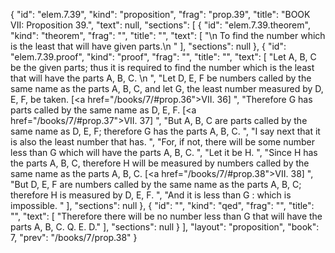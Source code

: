 {
  "id": "elem.7.39",
  "kind": "proposition",
  "frag": "prop.39",
  "title": "BOOK VII: Proposition 39.",
  "text": null,
  "sections": [
    {
      "id": "elem.7.39.theorem",
      "kind": "theorem",
      "frag": "",
      "title": "",
      "text": [
        "\n       To find the number which is the least that will have given parts.\n      "
      ],
      "sections": null
    },
    {
      "id": "elem.7.39.proof",
      "kind": "proof",
      "frag": "",
      "title": "",
      "text": [
        "Let A, B, C be the given parts; thus it is required to find the number which is the least that will have the parts A, B, C. \n      ",
        "Let D, E, F be numbers called by the same name as the parts A, B, C, and let G, the least number measured by D, E, F, be taken. [<a href=\"/books/7/#prop.36\">VII. 36</a>] ",
        "Therefore G has parts called by the same name as D, E, F. [<a href=\"/books/7/#prop.37\">VII. 37</a>] ",
        "But A, B, C are parts called by the same name as D, E, F; therefore G has the parts A, B, C. ",
        "I say next that it is also the least number that has. ",
        "For, if not, there will be some number less than G which will have the parts A, B, C. ",
        "Let it be H. ",
        "Since H has the parts A, B, C, therefore H will be measured by numbers called by the same name as the parts A, B, C. [<a href=\"/books/7/#prop.38\">VII. 38</a>] ",
        "But D, E, F are numbers called by the same name as the parts A, B, C; therefore H is measured by D, E, F. ",
        "And it is less than G : which is impossible. "
      ],
      "sections": null
    },
    {
      "id": "",
      "kind": "qed",
      "frag": "",
      "title": "",
      "text": [
        "Therefore there will be no number less than G that will have the parts A, B, C. Q. E. D."
      ],
      "sections": null
    }
  ],
  "layout": "proposition",
  "book": 7,
  "prev": "/books/7/prop.38"
}
